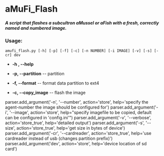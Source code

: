 # aMuFi_Flash
#### *A script that flashes a subcultron aMussel or aFish with a fresh, correctly named and numbered image.*

### Usage:
```
amufi_flash.py [-h] [-p] [-f] [-c] [-n NUMBER] [-i IMAGE] [-v] [-s] [-cr] dev
```

+ **-h , --help**

+ **-p, --partition** -- partition 

+ **-f, --format** -- format data partition to ext4

+ **-c, --copy_image** -- flash the image

parser.add_argument('-n', '--number',  action='store',
                    help='specify the agent-number the image should be configured for')
parser.add_argument('-i', '--image',  action='store',
                    help="specify imagefile to be copied, default can be configured in 'config.ini'")
parser.add_argument('-v', '--verbose', action='store_true',
                    help='detailed output')
parser.add_argument('-s', '--size', action='store_true',
                    help='get size in bytes of device')
parser.add_argument('-cr', '--cardreader', action='store_true',
                    help='use cardreader instead of usb (changes partition prefix)')
parser.add_argument('dev', action='store',
                    help='device location of sd card')
